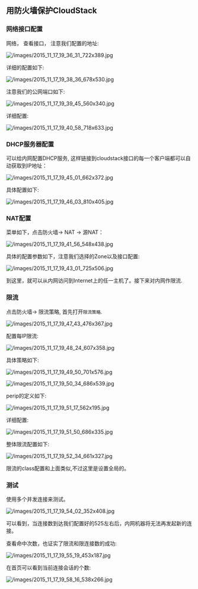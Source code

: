## 用防火墙保护CloudStack 

### 网络接口配置

网络， 查看接口， 注意我们配置的地址:    

![/images/2015_11_17_19_36_31_722x389.jpg](/images/2015_11_17_19_36_31_722x389.jpg)   

详细的配置如下:    

![/images/2015_11_17_19_38_36_678x530.jpg](/images/2015_11_17_19_38_36_678x530.jpg)   

注意我们的公网端口如下:     

![/images/2015_11_17_19_39_45_560x340.jpg](/images/2015_11_17_19_39_45_560x340.jpg)    

详细配置:    

![/images/2015_11_17_19_40_58_718x633.jpg](/images/2015_11_17_19_40_58_718x633.jpg)    

### DHCP服务器配置
可以给内网配置DHCP服务, 这样链接到cloudstack接口的每一个客户端都可以自动获取到IP地址：    

![/images/2015_11_17_19_45_01_662x372.jpg](/images/2015_11_17_19_45_01_662x372.jpg)   

具体配置如下:    

![/images/2015_11_17_19_46_03_810x405.jpg](/images/2015_11_17_19_46_03_810x405.jpg)    

### NAT配置
菜单如下，点击防火墙-> NAT -> 源NAT：    

![/images/2015_11_17_19_41_56_548x438.jpg](/images/2015_11_17_19_41_56_548x438.jpg)    

具体的配置参数如下，注意我们选择的Zone以及接口配置:    

![/images/2015_11_17_19_43_01_725x506.jpg](/images/2015_11_17_19_43_01_725x506.jpg)   

到这里，就可以从内网访问到Internet上的任一主机了。接下来对内网作限流.     

### 限流
点击防火墙-> 限流策略, 首先打开`限流策略`.     

![/images/2015_11_17_19_47_43_476x367.jpg](/images/2015_11_17_19_47_43_476x367.jpg)    

配置每IP限流:    

![/images/2015_11_17_19_48_24_607x358.jpg](/images/2015_11_17_19_48_24_607x358.jpg)    

具体策略如下:    

![/images/2015_11_17_19_49_50_701x576.jpg](/images/2015_11_17_19_49_50_701x576.jpg)   

![/images/2015_11_17_19_50_34_686x539.jpg](/images/2015_11_17_19_50_34_686x539.jpg)    

perip的定义如下:    

![/images/2015_11_17_19_51_17_562x195.jpg](/images/2015_11_17_19_51_17_562x195.jpg)    

详细配置:    

![/images/2015_11_17_19_51_50_686x335.jpg](/images/2015_11_17_19_51_50_686x335.jpg)   

整体限流配置如下:     

![/images/2015_11_17_19_52_34_661x327.jpg](/images/2015_11_17_19_52_34_661x327.jpg)   

限流的class配置和上面类似,不过这里是设置全局的。   
 
### 测试   
使用多个并发连接来测试。   

![/images/2015_11_17_19_54_02_352x408.jpg](/images/2015_11_17_19_54_02_352x408.jpg)    

可以看到，当连接数到达我们配置好的525左右后，内网机器将无法再发起新的连接。    

查看命中次数，也证实了限流和限连接数的成功:    

![/images/2015_11_17_19_55_19_453x187.jpg](/images/2015_11_17_19_55_19_453x187.jpg)   

在首页可以看到当前连接会话的个数:    

![/images/2015_11_17_19_58_16_538x266.jpg](/images/2015_11_17_19_58_16_538x266.jpg)     
